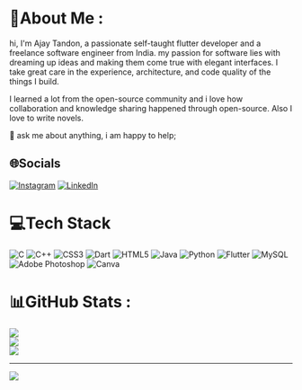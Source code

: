 # 💫About Me :
hi, I'm Ajay Tandon, a passionate self-taught flutter developer and a freelance software engineer from India. my passion for software lies with dreaming up ideas and making them come true with elegant interfaces. I take great care in the experience, architecture, and code quality of the things I build.

 I learned a lot from the open-source community and i love how collaboration and knowledge sharing happened through open-source. Also I love to write novels.




💬 ask me about anything, i am happy to help;

## 🌐Socials
[![Instagram](https://img.shields.io/badge/Instagram-%23E4405F.svg?logo=Instagram&logoColor=white)](https://instagram.com/_rahul.0108) [![LinkedIn](https://img.shields.io/badge/LinkedIn-%230077B5.svg?logo=linkedin&logoColor=white)](https://linkedin.com/in/https://www.linkedin.com/in/ajay-tandon-83780a1b5/) 

# 💻Tech Stack
![C](https://img.shields.io/badge/c-%2300599C.svg?style=plastic&logo=c&logoColor=white) ![C++](https://img.shields.io/badge/c++-%2300599C.svg?style=plastic&logo=c%2B%2B&logoColor=white) ![CSS3](https://img.shields.io/badge/css3-%231572B6.svg?style=plastic&logo=css3&logoColor=white) ![Dart](https://img.shields.io/badge/dart-%230175C2.svg?style=plastic&logo=dart&logoColor=white) ![HTML5](https://img.shields.io/badge/html5-%23E34F26.svg?style=plastic&logo=html5&logoColor=white) ![Java](https://img.shields.io/badge/java-%23ED8B00.svg?style=plastic&logo=java&logoColor=white) ![Python](https://img.shields.io/badge/python-3670A0?style=plastic&logo=python&logoColor=ffdd54) ![Flutter](https://img.shields.io/badge/Flutter-%2302569B.svg?style=plastic&logo=Flutter&logoColor=white) ![MySQL](https://img.shields.io/badge/mysql-%2300f.svg?style=plastic&logo=mysql&logoColor=white) ![Adobe Photoshop](https://img.shields.io/badge/adobephotoshop-%2331A8FF.svg?style=plastic&logo=adobephotoshop&logoColor=white) ![Canva](https://img.shields.io/badge/Canva-%2300C4CC.svg?style=plastic&logo=Canva&logoColor=white)
# 📊GitHub Stats :
![](https://github-readme-stats.vercel.app/api?username=Ajaytandon896&theme=blue-green&hide_border=true&include_all_commits=false&count_private=false)<br/>
![](https://github-readme-streak-stats.herokuapp.com/?user=Ajaytandon896&theme=blue-green&hide_border=true)<br/>
![](https://github-readme-stats.vercel.app/api/top-langs/?username=Ajaytandon896&theme=blue-green&hide_border=true&include_all_commits=false&count_private=false&layout=compact)

---
[![](https://visitcount.itsvg.in/api?id=Ajaytandon896&icon=0&color=0)](https://visitcount.itsvg.in)
